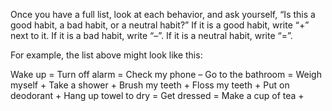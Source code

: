 Once you have a full list, look at each behavior, and ask yourself, “Is
this a good habit, a bad habit, or a neutral habit?” If it is a good habit,
write “+” next to it. If it is a bad habit, write “–”. If it is a neutral habit,
write “=”.

For example, the list above might look like this:

Wake up =
Turn off alarm =
Check my phone –
Go to the bathroom =
Weigh myself +
Take a shower +
Brush my teeth +
Floss my teeth +
Put on deodorant +
Hang up towel to dry =
Get dressed =
Make a cup of tea +